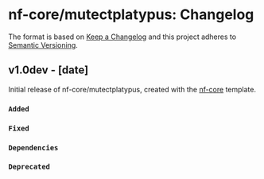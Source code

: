 # nf-core/mutectplatypus: Changelog

The format is based on [Keep a Changelog](https://keepachangelog.com/en/1.0.0/)
and this project adheres to [Semantic Versioning](https://semver.org/spec/v2.0.0.html).

## v1.0dev - [date]

Initial release of nf-core/mutectplatypus, created with the [nf-core](https://nf-co.re/) template.

### `Added`

### `Fixed`

### `Dependencies`

### `Deprecated`
